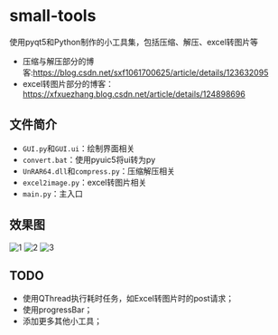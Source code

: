 # small-tools
使用pyqt5和Python制作的小工具集，包括压缩、解压、excel转图片等  

- 压缩与解压部分的博客:https://blog.csdn.net/sxf1061700625/article/details/123632095    
- excel转图片部分的博客：https://xfxuezhang.blog.csdn.net/article/details/124898696   

## 文件简介
- `GUI.py`和`GUI.ui`：绘制界面相关
- `convert.bat`：使用pyuic5将ui转为py
- `UnRAR64.dll`和`compress.py`：压缩解压相关
- `excel2image.py`：excel转图片相关
- `main.py`：主入口


## 效果图
![1](https://user-images.githubusercontent.com/31002981/169663001-60e740b0-c297-4c9c-9afe-d311305b8537.png)
![2](https://user-images.githubusercontent.com/31002981/169663019-c6406963-9b1c-4d6d-aa9d-ac92459185a1.png)
![3](https://user-images.githubusercontent.com/31002981/169663026-df8fa1ad-c1b7-47f1-9106-b7a512fa6914.png)

## TODO
- 使用QThread执行耗时任务，如Excel转图片时的post请求；
- 使用progressBar；
- 添加更多其他小工具；

